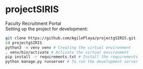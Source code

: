 # projectSIRIS

Faculty Recruitment Portal <br>
Setting up the project for development:
```bash
git clone https://github.com/AgilePlaya/projectgSIRIS.git
cd projectgSIRIS
python3 -m venv venv # Creating the virtual environment
. venv/bin/activate # Activate the virtual environment
pip install -r requirements.txt # Install the requirements
python manage.py runserver # To run the development server 
```
